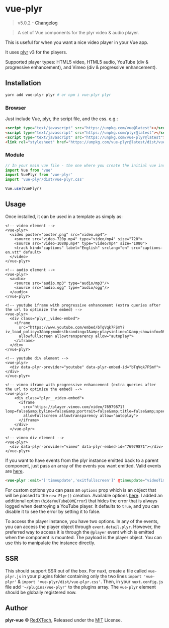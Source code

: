 # vue-plyr
>v5.0.2 - [Changelog](https://github.com/redxtech/vue-plyr/blob/master/changelog.md)

>A set of Vue components for the plyr video & audio player.

This is useful for when you want a nice video player in your Vue app.

It uses [plyr](https://plyr.io) v3 for the players.

Supported player types: HTML5 video, HTML5 audio, YouTube (div & progressive
enhancement), and Vimeo (div & progressive enhancement).

## Installation

```bash
yarn add vue-plyr plyr # or npm i vue-plyr plyr
```

### Browser

Just include Vue, plyr, the script file, and the css. e.g.:

```html
<script type="text/javascript" src="https://unpkg.com/vue@latest"></script>
<script type="text/javascript" src="https://unpkg.com/plyr@latest"></script>
<script type="text/javascript" src="https://unpkg.com/vue-plyr@latest"></script>
<link rel="stylesheet" href="https://unpkg.com/vue-plyr@latest/dist/vue-plyr.css">
```
### Module

```js
// In your main vue file - the one where you create the initial vue instance.
import Vue from 'vue'
import VuePlyr from 'vue-plyr'
import 'vue-plyr/dist/vue-plyr.css'

Vue.use(VuePlyr)
```

## Usage

Once installed, it can be used in a template as simply as:

```vue
<!-- video element -->
<vue-plyr>
  <video poster="poster.png" src="video.mp4">
    <source src="video-720p.mp4" type="video/mp4" size="720">
    <source src="video-1080p.mp4" type="video/mp4" size="1080">
    <track kind="captions" label="English" srclang="en" src="captions-en.vtt" default>
  </video>
</vue-plyr>

<!-- audio element -->
<vue-plyr>
  <audio>
    <source src="audio.mp3" type="audio/mp3"/>
    <source src="audio.ogg" type="audio/ogg"/>
  </audio>
</vue-plyr>

<!-- youtube iframe with progressive enhancement (extra queries after the url to optimize the embed) -->
<vue-plyr>
  <div class="plyr__video-embed">
    <iframe
      src="https://www.youtube.com/embed/bTqVqk7FSmY?iv_load_policy=3&amp;modestbranding=1&amp;playsinline=1&amp;showinfo=0&amp;rel=0&amp;enablejsapi=1"
      allowfullscreen allowtransparency allow="autoplay">
    </iframe>
  </div>
</vue-plyr>

<!-- youtube div element -->
<vue-plyr>
  <div data-plyr-provider="youtube" data-plyr-embed-id="bTqVqk7FSmY"></div>
</vue-plyr>

<!-- vimeo iframe with progressive enhancement (extra queries after the url to optimize the embed) -->
<vue-plyr>
    <div class="plyr__video-embed">
      <iframe
        src="https://player.vimeo.com/video/76979871?loop=false&amp;byline=false&amp;portrait=false&amp;title=false&amp;speed=true&amp;transparent=0&amp;gesture=media"
        allowfullscreen allowtransparency allow="autoplay">
      </iframe>
    </div>
  </vue-plyr>

<!-- vimeo div element -->
<vue-plyr>
  <div data-plyr-provider="vimeo" data-plyr-embed-id="76979871"></div>
</vue-plyr>
```

If you want to have events from the plyr instance emitted back to a parent component, just pass an array of the events
you want emitted. Valid events are [here](https://github.com/sampotts/plyr#events).
```html
<vue-plyr :emit="['timeupdate','exitfullscreen']" @timeupdate="videoTimeUpdated" @exitfullscreen="exitedFullScreen">
```

For custom options you can pass an `options` prop which is an object that will be passed to the `new Plyr()`
creation. Available options [here](https://github.com/sampotts/plyr#options). I added an additional option
(`hideYouTubeDOMError`) that hides the error that is always logged when destroying a YouTube player. It defaults to
`true`, and you can disable it to see the error by setting it to false.

To access the player instance, you have two options. In any of the events, you can access the player object through
`event.detail.plyr`. However, the preferred way to access it is through the `@player` event which is emitted when the
component is mounted. The payload is the player object. You can use this to manipulate the instance directly.

## SSR

This should support SSR out of the box. For nuxt, create a file called `vue-plyr.js` in your plugins folder containing
only the two lines `import 'vue-plyr'` & `import 'vue-plyr/dist/vue-plyr.css'`. Then, in your `nuxt.config.js` file add
`'~/plugins/vue-plyr'` to the plugins array. The `vue-plyr` element should be globally registered now.

## Author

**plyr-vue** © [RedXTech](https://github.com/redxtech), Released under the [MIT](./LICENSE.md) License.
